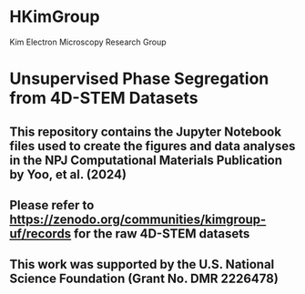 # HKimGroup
Kim Electron Microscopy Research Group

# Unsupervised Phase Segregation from 4D-STEM Datasets

## This repository contains the Jupyter Notebook files used to create the figures and data analyses in the NPJ Computational Materials Publication by Yoo, et al. (2024)
## Please refer to https://zenodo.org/communities/kimgroup-uf/records for the raw 4D-STEM datasets 

## This work was supported by the U.S. National Science Foundation (Grant No. DMR 2226478)
